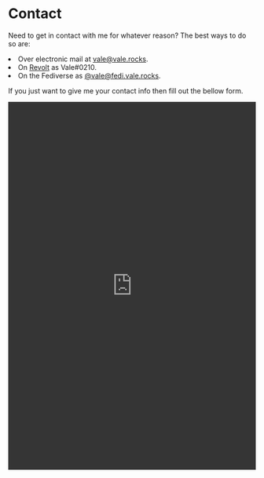 <head>
    <title>Contact | Vale.Rocks</title>
    <meta property="og:title" content="Contact | Vale.Rocks"/>
    <meta name="description" content="The internet website of Declan Chidlow, known online as Vale. Within this digital domain, I document my thoughts, musings, and otherwise unhinged ramblings. I hope you stick around and find at least something intriguing here. I've put a lot of time into it. " />
    <meta property="og:description" content="The hippest site this side of MySpace." />
</head>

<h1 id="section">
    Contact
</h1>

Need to get in contact with me for whatever reason? The best ways to do so are:

<li> Over electronic mail at <a href="#" data-contact="dmFsZUB2YWxlLnJvY2tz" data-subj="SW5xdWlyeSBmcm9tIHdlYnNpdGU" onfocus="this.href = 'mailto:' + atob(this.dataset.contact) + '?subject=' + atob(this.dataset.subj || '')">vale@vale.rocks</a>.</li>

<li> On <a href="https://revolt.chat">Revolt</a> as Vale#0210.</li>

<li> On the Fediverse as <a href="https://fedi.vale.rocks/vale">@vale@fedi.vale.rocks</a>.</li>

If you just want to give me your contact info then fill out the bellow form.

<iframe id="gformsframe" src="https://docs.google.com/forms/d/e/1FAIpQLSdbEBSlf3kcuTLG24MNTohv51iH7ka_0ZzPqyiFtxQ6qDX5ww/viewform?embedded=true" style="border:none;width:100%;filter: invert(90%) hue-rotate(180deg); height:750px;"></iframe>
